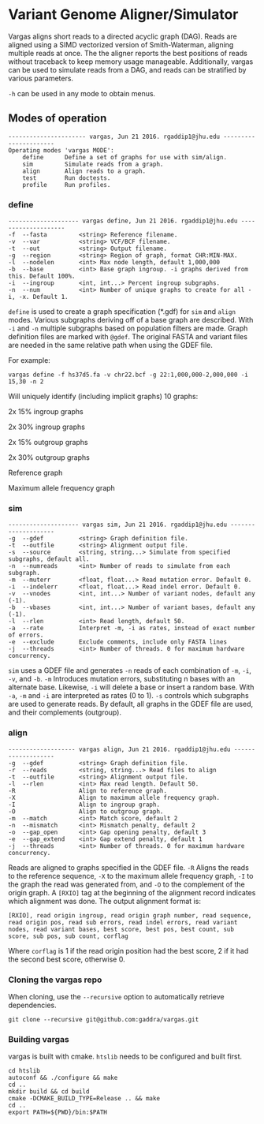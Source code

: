 # Variant Genome Aligner/Simulator

Vargas aligns short reads to a directed acyclic graph (DAG). Reads are aligned using a SIMD vectorized version of Smith-Waterman, aligning multiple reads at once. The the aligner reports the best positions of reads without traceback to keep memory usage manageable. Additionally, vargas can be used to simulate reads from a DAG, and reads can be stratified by various parameters.

`-h` can be used in any mode to obtain menus.

## Modes of operation

```
---------------------- vargas, Jun 21 2016. rgaddip1@jhu.edu ----------------------
Operating modes 'vargas MODE':
	define      Define a set of graphs for use with sim/align.
	sim         Simulate reads from a graph.
	align       Align reads to a graph.
	test        Run doctests.
	profile     Run profiles.
```

### define

```
-------------------- vargas define, Jun 21 2016. rgaddip1@jhu.edu --------------------
-f	--fasta         <string> Reference filename.
-v	--var           <string> VCF/BCF filename.
-t	--out           <string> Output filename.
-g	--region        <string> Region of graph, format CHR:MIN-MAX.
-l	--nodelen       <int> Max node length, default 1,000,000
-b	--base          <int> Base graph ingroup. -i graphs derived from this. Default 100%.
-i	--ingroup       <int, int...> Percent ingroup subgraphs.
-n	--num           <int> Number of unique graphs to create for all -i, -x. Default 1.
```

`define` is used to create a graph specification (*.gdf) for `sim` and `align` modes. Various subgraphs deriving off of a base graph are described. With `-i` and `-n` multiple subgraphs based on population filters are made. Graph definition files are marked with `@gdef`. The original FASTA and variant files are needed in the same relative path when using the GDEF file.

For example:

```
vargas define -f hs37d5.fa -v chr22.bcf -g 22:1,000,000-2,000,000 -i 15,30 -n 2
```

Will uniquely identify (including implicit graphs) 10 graphs:

2x 15% ingroup graphs

2x 30% ingroup graphs

2x 15% outgroup graphs

2x 30% outgroup graphs

Reference graph

Maximum allele frequency graph

### sim

```
-------------------- vargas sim, Jun 21 2016. rgaddip1@jhu.edu --------------------
-g	--gdef          <string> Graph definition file.
-t	--outfile       <string> Alignment output file.
-s	--source        <string, string...> Simulate from specified subgraphs, default all.
-n	--numreads      <int> Number of reads to simulate from each subgraph.
-m	--muterr        <float, float...> Read mutation error. Default 0.
-i	--indelerr      <float, float...> Read indel error. Default 0.
-v	--vnodes        <int, int...> Number of variant nodes, default any (-1).
-b	--vbases        <int, int...> Number of variant bases, default any (-1).
-l	--rlen          <int> Read length, default 50.
-a	--rate          Interpret -m, -i as rates, instead of exact number of errors.
-e	--exclude       Exclude comments, include only FASTA lines
-j	--threads       <int> Number of threads. 0 for maximum hardware concurrency.
```

`sim` uses a GDEF file and generates `-n` reads of each combination of `-m`, `-i`, `-v`, and `-b`. `-m` Introduces mutation errors, substituting n bases with an alternate base. Likewise, `-i` will delete a base or insert a random base. With `-a`, `-m` and `-i` are interpreted as rates (0 to 1). `-s` controls which subgraphs are used to generate reads. By default, all graphs in the GDEF file are used, and their complements (outgroup).

### align

```
------------------- vargas align, Jun 21 2016. rgaddip1@jhu.edu -------------------
-g	--gdef          <string> Graph definition file.
-r	--reads         <string, string...> Read files to align
-t	--outfile       <string> Alignment output file.
-l	--rlen          <int> Max read length. Default 50.
-R	                Align to reference graph.
-X	                Align to maximum allele frequency graph.
-I	                Align to ingroup graph.
-O	                Align to outgroup graph.
-m	--match         <int> Match score, default 2
-n	--mismatch      <int> Mismatch penalty, default 2
-o	--gap_open      <int> Gap opening penalty, default 3
-e	--gap_extend    <int> Gap extend penalty, default 1
-j	--threads       <int> Number of threads. 0 for maximum hardware concurrency.
```

Reads are aligned to graphs specified in the GDEF file. `-R` Aligns the reads to the reference sequence, `-X` to the maximum allele frequency graph, `-I` to the graph the read was generated from, and `-O` to the complement of the origin graph. A `[RXIO]` tag at the beginning of the alignment record indicates which alignment was done. The output alignment format is:

`[RXIO], read origin ingroup, read origin graph number, read sequence, read origin pos, read sub errors, read indel errors, read variant nodes, read variant bases, best score, best pos, best count, sub score, sub pos, sub count, corflag`

Where `corflag` is 1 if the read origin position had the best score, 2 if it had the second best score, otherwise 0. 

### Cloning the vargas repo

When cloning, use the `--recursive` option to automatically retrieve dependencies.

```
git clone --recursive git@github.com:gaddra/vargas.git
```

### Building vargas

vargas is built with cmake. `htslib` needs to be configured and built first.

```
cd htslib
autoconf && ./configure && make
cd ..
mkdir build && cd build
cmake -DCMAKE_BUILD_TYPE=Release .. && make
cd ..
export PATH=${PWD}/bin:$PATH
```